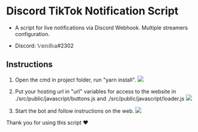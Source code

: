 # Discord TikTok Notification Script

- A script for live notifications via Discord Webhook. Multiple streamers configuration.

- Discord: 𝕍𝕠𝕟𝕚𝕙𝕒#2302

## Instructions

1. Open the cmd in project folder, run "yarn install".
   ![](https://imagizer.imageshack.com/img922/4206/GYNIH9.png)

2. Put your hosting url in "url" variables for access to the website in ./src/public/javascript/buttons.js and ./src/public/javascript/loader.js
   ![](https://imagizer.imageshack.com/img924/5024/KGykpZ.png)

3. Start the bot and follow instructions on the web.
   ![](https://imagizer.imageshack.com/img924/1196/zKFPYS.png)

Thank you for using this script ❤️
